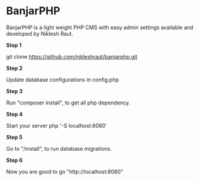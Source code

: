# BanjarPHP
BanjarPHP is a light weight PHP CMS with easy admin settings available and developed by Niklesh Raut.

__Step 1__

git clone https://github.com/nikleshraut/banjarphp.git

__Step 2__

Update database configurations in config.php

__Step 3__

Run "composer install", to get all php dependency.

__Step 4__

Start your server php '-S localhost:8080'

__Step 5__

Go to "/install", to run database migrations.

__Step 6__

Now you are good to go "http://localhost:8080"
